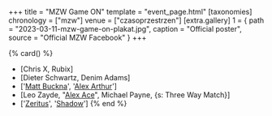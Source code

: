 +++
title = "MZW Game ON"
template = "event_page.html"
[taxonomies]
chronology = ["mzw"]
venue = ["czasoprzestrzen"]
[extra.gallery]
1 = { path = "2023-03-11-mzw-game-on-plakat.jpg", caption = "Official poster", source = "Official MZW Facebook" }
+++

{% card() %}
- [Chris X, Rubix]
- [Dieter Schwartz, Denim Adams]
- ['[Matt Buckna](@/w/matt-buckna.md)', '[Alex Arthur](@/w/alex-arthur.md)']
- [Leo Zayde, "[Alex Ace](@/w/alex-ace.md)", Michael Payne, {s: Three Way Match}]
- ['[Zeritus](@/w/zeritus.md)', '[Shadow](@/w/shadow.md)']
{% end %}
